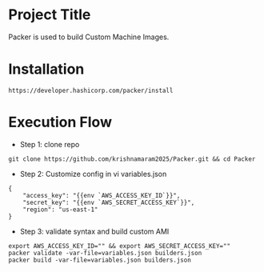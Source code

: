 # Project Title
Packer is used to build Custom Machine Images.
# Installation 
```
https://developer.hashicorp.com/packer/install
```
# Execution Flow
* Step 1: clone repo
```
git clone https://github.com/krishnamaram2025/Packer.git && cd Packer
```
* Step 2: Customize config in vi variables.json
```
{
    "access_key": "{{env `AWS_ACCESS_KEY_ID`}}",
    "secret_key": "{{env `AWS_SECRET_ACCESS_KEY`}}",
    "region": "us-east-1"
}
```
* Step 3: validate syntax and build custom AMI
```
export AWS_ACCESS_KEY_ID="" && export AWS_SECRET_ACCESS_KEY=""
packer validate -var-file=variables.json builders.json
packer build -var-file=variables.json builders.json
```
